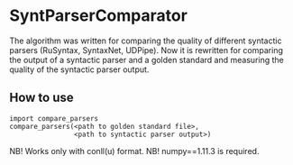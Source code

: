 # SyntParserComparator
The algorithm was written for comparing the quality of different syntactic parsers (RuSyntax, SyntaxNet, UDPipe). Now it is rewritten for comparing the output of a syntactic parser and a golden standard and measuring the quality of the syntactic parser output.
## How to use
```
import compare_parsers
compare_parsers(<path to golden standard file>,
                <path to syntactic parser output>)
```

NB! Works only with conll(u) format.
NB! numpy==1.11.3 is required.
